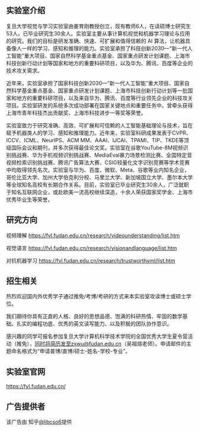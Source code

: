 ## 实验室介绍

复旦大学视觉与学习实验室由姜育刚教授创立，现有教师6人，在读硕博士研究生53人，已毕业研究生30余人。实验室主要从事计算机视觉和机器学习理论与应用的研究。我们的目标是研发准确、快速、可扩展和值得信赖的 AI 算法，让机器具备像人一样的学习、感知和推理的能力。实验室承担了科技创新2030—“新一代人工智能”重大项目、国家自然科学基金重点基金、国家重点研发计划课题、上海市科技创新行动计划等国家和地方的重要科研项目，以及华为、腾讯、百度等企业的技术攻关需求。

近年来，实验室承担了国家科技创新2030—“新一代人工智能”重大项目、国家自然科学基金重点基金、国家重点研发计划课题、上海市科技创新行动计划等一批国家和地方的重要科研项目，以及来自华为、腾讯、百度等行业领先企业的科技攻关项目。实验室研发的系统多次成功部署在国家关键地点和重要任务中。曾牵头获得上海市青年科技杰出贡献奖、上海市科技进步一等奖等荣誉。

实验室致力于研究准确、高效、可扩展和可信赖的人工智能基础理论与技术，旨在赋予机器类人的学习、感知和推理能力。近年来，实验室科研成果发表于CVPR、ICCV、ICML、NeurIPS、ACM MM、AAAI、IJCAI、TPAMI、TIP、TKDE等顶级国际会议和期刊，并多次获得最佳论文奖。实验室在谷歌YouTube-8M视频识别挑战赛、华为手机视频识别挑战赛、MediaEval暴力场景检测比赛、全国特定音视频检索识别挑战赛、腾讯广告算法大赛、CSIG轻量化文字识别竞赛等学术竞赛中均取得领先名次。实验室与华为、百度、微软、Meta、谷歌等业内知名企业，哥伦比亚大学、加州大学伯克利分校、马里兰大学、新加坡国立大学、墨尔本大学等全球知名高校有长期合作关系。目前，实验室已毕业研究生30余人，广泛就职于知名互联网企业，或赴欧美一流高校继续深造，十余人荣获国家奖学金、上海市优秀毕业生等荣誉。

## 研究方向
视频理解
https://fvl.fudan.edu.cn/research/videounderstanding/list.htm

视觉语言
https://fvl.fudan.edu.cn/research/visionandlanguage/list.htm

对抗机器学习
https://fvl.fudan.edu.cn/research/trustworthyml/list.htm

## 招生相关

热烈欢迎国内外优秀学子通过推免/考博/考研的方式来本实验室攻读博士或硕士学位。

我们期待你具有正直的人格、良好的思想品德、饱满的科研热情、牢固的数学基础、扎实的编程功底、优秀的英文读写能力、以及积极的团队协作意识。

感兴趣的同学可报名参加复旦大学计算机科学技术学院的全国优秀大学生夏令营活动（推免），同时将简历发至zxwu@fudan.edu.cn（吴祖煊老师）。申请邮件的主题命名格式为“申请普博/直博/硕士-姓名-学校-专业”。

## 实验室官网

https://fvl.fudan.edu.cn/

## 广告提供者

该广告由 知乎[@libcso6](https://www.zhihu.com/people/glibc)提供

